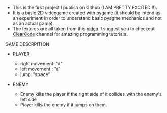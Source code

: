 - This is the first project I publish on Github (I AM PRETTY EXCITED !!).
- It is a basic 2D videogame created  with pygame (it should be intend as an experiment in order to understand basic pyagme mechanics and not as an actual game).
- The textures are all taken from  this [video][def2]. I suggest you to checkout  [ClearCode][def] channel for amazing programming tutorials.

[def]: https://www.youtube.com/@ClearCode
[def2]: https://youtu.be/AY9MnQ4x3zk?si=T36nZzjMB8mttbCd

GAME DESCRPITION
-  PLAYER
    - right movement: "d"
    - left movement : "a"
    - jump: "space"

- ENEMY 
    - Enemy kills the player if the right side of it collides with the enemy's left side
    - Player kills the enemy if it jumps on them.

    